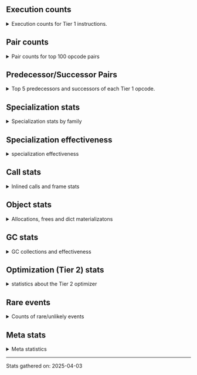 ## Execution counts

<details>
<summary> Execution counts for Tier 1 instructions. </summary>


The "miss ratio" column shows the percentage of times the instruction
executed that it deoptimized. When this happens, the base unspecialized
instruction is not counted.

<table>
<thead>
<tr>
<th align="left">Name</th>
<th align="right">Base Count</th>
<th align="right">Head Count</th>
<th align="right">Change</th>
</tr>
</thead>
<tbody>
<tr>
<td align="left">CALL_BOUND_METHOD_EXACT_ARGS</td>
<td align="right">465,918</td>
<td align="right">935,297</td>
<td align="right">100.7%</td>
</tr>
<tr>
<td align="left">BINARY_OP_ADD_FLOAT</td>
<td align="right">2,075</td>
<td align="right">4,155</td>
<td align="right">100.2%</td>
</tr>
<tr>
<td align="left">BINARY_OP_SUBTRACT_FLOAT</td>
<td align="right">2,078</td>
<td align="right">4,158</td>
<td align="right">100.1%</td>
</tr>
<tr>
<td align="left">BINARY_OP_SUBSCR_GETITEM</td>
<td align="right">4,157</td>
<td align="right">8,317</td>
<td align="right">100.1%</td>
</tr>
<tr>
<td align="left">LOAD_ATTR_CLASS_WITH_METACLASS_CHECK</td>
<td align="right">27,022</td>
<td align="right">54,062</td>
<td align="right">100.1%</td>
</tr>
<tr>
<td align="left">CALL_KW_PY</td>
<td align="right">259,839</td>
<td align="right">519,839</td>
<td align="right">100.1%</td>
</tr>
<tr>
<td align="left">CALL_STR_1</td>
<td align="right">14,551</td>
<td align="right">29,111</td>
<td align="right">100.1%</td>
</tr>
<tr>
<td align="left">CALL_METHOD_DESCRIPTOR_FAST_WITH_KEYWORDS</td>
<td align="right">24,946</td>
<td align="right">49,906</td>
<td align="right">100.1%</td>
</tr>
<tr>
<td align="left">FOR_ITER_GEN</td>
<td align="right">41,577</td>
<td align="right">83,177</td>
<td align="right">100.1%</td>
</tr>
<tr>
<td align="left">STORE_SUBSCR_DICT</td>
<td align="right">93,549</td>
<td align="right">187,149</td>
<td align="right">100.1%</td>
</tr>
<tr>
<td align="left">SEND_GEN</td>
<td align="right">16,631</td>
<td align="right">33,271</td>
<td align="right">100.1%</td>
</tr>
<tr>
<td align="left">CALL_KW_NON_PY</td>
<td align="right">133,049</td>
<td align="right">266,169</td>
<td align="right">100.1%</td>
</tr>
<tr>
<td align="left">UNPACK_SEQUENCE_TUPLE</td>
<td align="right">58,209</td>
<td align="right">116,449</td>
<td align="right">100.1%</td>
</tr>
<tr>
<td align="left">CALL_LEN</td>
<td align="right">320,157</td>
<td align="right">640,477</td>
<td align="right">100.1%</td>
</tr>
<tr>
<td align="left">LOAD_ATTR_PROPERTY</td>
<td align="right">933,456</td>
<td align="right">1,867,376</td>
<td align="right">100.0%</td>
</tr>
<tr>
<td align="left">CALL_BUILTIN_FAST</td>
<td align="right">650,721</td>
<td align="right">1,301,761</td>
<td align="right">100.0%</td>
</tr>
<tr>
<td align="left">CALL_BUILTIN_O</td>
<td align="right">1,806,644</td>
<td align="right">3,614,164</td>
<td align="right">100.0%</td>
</tr>
<tr>
<td align="left">EXIT_INIT_CHECK</td>
<td align="right">286,901</td>
<td align="right">573,941</td>
<td align="right">100.0%</td>
</tr>
<tr>
<td align="left">CALL_ALLOC_AND_ENTER_INIT</td>
<td align="right">286,901</td>
<td align="right">573,941</td>
<td align="right">100.0%</td>
</tr>
<tr>
<td align="left">CALL_BUILTIN_FAST_WITH_KEYWORDS</td>
<td align="right">286,901</td>
<td align="right">573,941</td>
<td align="right">100.0%</td>
</tr>
<tr>
<td align="left">BINARY_SLICE</td>
<td align="right">725,571</td>
<td align="right">1,451,491</td>
<td align="right">100.0%</td>
</tr>
<tr>
<td align="left">FORMAT_SIMPLE</td>
<td align="right">704,781</td>
<td align="right">1,409,901</td>
<td align="right">100.0%</td>
</tr>
<tr>
<td align="left">BUILD_STRING</td>
<td align="right">476,091</td>
<td align="right">952,411</td>
<td align="right">100.0%</td>
</tr>
<tr>
<td align="left">BUILD_MAP</td>
<td align="right">278,586</td>
<td align="right">557,306</td>
<td align="right">100.0%</td>
</tr>
<tr>
<td align="left">DICT_MERGE</td>
<td align="right">228,690</td>
<td align="right">457,490</td>
<td align="right">100.0%</td>
</tr>
<tr>
<td align="left">YIELD_VALUE</td>
<td align="right">203,742</td>
<td align="right">407,582</td>
<td align="right">100.0%</td>
</tr>
<tr>
<td align="left">RETURN_GENERATOR</td>
<td align="right">101,871</td>
<td align="right">203,791</td>
<td align="right">100.0%</td>
</tr>
<tr>
<td align="left">LIST_APPEND</td>
<td align="right">60,291</td>
<td align="right">120,611</td>
<td align="right">100.0%</td>
</tr>
<tr>
<td align="left">CHECK_EXC_MATCH</td>
<td align="right">22,869</td>
<td align="right">45,749</td>
<td align="right">100.0%</td>
</tr>
<tr>
<td align="left">POP_EXCEPT</td>
<td align="right">22,869</td>
<td align="right">45,749</td>
<td align="right">100.0%</td>
</tr>
<tr>
<td align="left">PUSH_EXC_INFO</td>
<td align="right">22,869</td>
<td align="right">45,749</td>
<td align="right">100.0%</td>
</tr>
<tr>
<td align="left">LOAD_FAST_AND_CLEAR</td>
<td align="right">16,632</td>
<td align="right">33,272</td>
<td align="right">100.0%</td>
</tr>
<tr>
<td align="left">JUMP_BACKWARD_NO_INTERRUPT</td>
<td align="right">14,553</td>
<td align="right">29,113</td>
<td align="right">100.0%</td>
</tr>
<tr>
<td align="left">UNARY_NOT</td>
<td align="right">12,474</td>
<td align="right">24,954</td>
<td align="right">100.0%</td>
</tr>
<tr>
<td align="left">LOAD_FAST_CHECK</td>
<td align="right">12,474</td>
<td align="right">24,954</td>
<td align="right">100.0%</td>
</tr>
<tr>
<td align="left">END_FOR</td>
<td align="right">6,237</td>
<td align="right">12,477</td>
<td align="right">100.0%</td>
</tr>
<tr>
<td align="left">DICT_UPDATE</td>
<td align="right">4,158</td>
<td align="right">8,318</td>
<td align="right">100.0%</td>
</tr>
<tr>
<td align="left">END_SEND</td>
<td align="right">2,079</td>
<td align="right">4,159</td>
<td align="right">100.0%</td>
</tr>
<tr>
<td align="left">GET_YIELD_FROM_ITER</td>
<td align="right">2,079</td>
<td align="right">4,159</td>
<td align="right">100.0%</td>
</tr>
<tr>
<td align="left">IMPORT_NAME</td>
<td align="right">2,079</td>
<td align="right">4,159</td>
<td align="right">100.0%</td>
</tr>
<tr>
<td align="left">MAP_ADD</td>
<td align="right">2,079</td>
<td align="right">4,159</td>
<td align="right">100.0%</td>
</tr>
<tr>
<td align="left">INTERPRETER_EXIT</td>
<td align="right">2,249,498</td>
<td align="right">4,500,058</td>
<td align="right">100.0%</td>
</tr>
<tr>
<td align="left">BINARY_OP_SUBSCR_LIST_INT</td>
<td align="right">883,698</td>
<td align="right">1,767,807</td>
<td align="right">100.0%</td>
</tr>
<tr>
<td align="left">LOAD_ATTR_METHOD_WITH_VALUES</td>
<td align="right">1,683,204</td>
<td align="right">3,367,182</td>
<td align="right">100.0%</td>
</tr>
<tr>
<td align="left">JUMP_FORWARD</td>
<td align="right">775,536</td>
<td align="right">1,551,377</td>
<td align="right">100.0%</td>
</tr>
<tr>
<td align="left">CONTAINS_OP_SET</td>
<td align="right">649,717</td>
<td align="right">1,299,669</td>
<td align="right">100.0%</td>
</tr>
<tr>
<td align="left">LOAD_ATTR_MODULE</td>
<td align="right">767,245</td>
<td align="right">1,534,767</td>
<td align="right">100.0%</td>
</tr>
<tr>
<td align="left">LOAD_DEREF</td>
<td align="right">1,131,114</td>
<td align="right">2,262,636</td>
<td align="right">100.0%</td>
</tr>
<tr>
<td align="left">LOAD_CONST_MORTAL</td>
<td align="right">546,850</td>
<td align="right">1,093,892</td>
<td align="right">100.0%</td>
</tr>
<tr>
<td align="left">CALL_TYPE_1</td>
<td align="right">322,242</td>
<td align="right">644,594</td>
<td align="right">100.0%</td>
</tr>
<tr>
<td align="left">LOAD_ATTR_INSTANCE_VALUE</td>
<td align="right">1,422,526</td>
<td align="right">2,845,488</td>
<td align="right">100.0%</td>
</tr>
<tr>
<td align="left">MAKE_CELL</td>
<td align="right">355,578</td>
<td align="right">711,259</td>
<td align="right">100.0%</td>
</tr>
<tr>
<td align="left">IS_OP</td>
<td align="right">170,547</td>
<td align="right">341,108</td>
<td align="right">100.0%</td>
</tr>
<tr>
<td align="left">PUSH_NULL</td>
<td align="right">1,254,120</td>
<td align="right">2,508,319</td>
<td align="right">100.0%</td>
</tr>
<tr>
<td align="left">CALL_METHOD_DESCRIPTOR_O</td>
<td align="right">120,643</td>
<td align="right">241,284</td>
<td align="right">100.0%</td>
</tr>
<tr>
<td align="left">CALL_FUNCTION_EX</td>
<td align="right">235,065</td>
<td align="right">470,107</td>
<td align="right">100.0%</td>
</tr>
<tr>
<td align="left">MAKE_FUNCTION</td>
<td align="right">97,782</td>
<td align="right">195,543</td>
<td align="right">100.0%</td>
</tr>
<tr>
<td align="left">TO_BOOL_NONE</td>
<td align="right">5,295,875</td>
<td align="right">10,587,972</td>
<td align="right">99.9%</td>
</tr>
<tr>
<td align="left">STORE_DEREF</td>
<td align="right">35,412</td>
<td align="right">70,773</td>
<td align="right">99.9%</td>
</tr>
<tr>
<td align="left">COPY_FREE_VARS</td>
<td align="right">33,333</td>
<td align="right">66,614</td>
<td align="right">99.8%</td>
</tr>
<tr>
<td align="left">SET_FUNCTION_ATTRIBUTE</td>
<td align="right">16,701</td>
<td align="right">33,342</td>
<td align="right">99.6%</td>
</tr>
<tr>
<td align="left">CALL_BUILTIN_CLASS</td>
<td align="right">12,539</td>
<td align="right">25,020</td>
<td align="right">99.5%</td>
</tr>
<tr>
<td align="left">LIST_EXTEND</td>
<td align="right">10,464</td>
<td align="right">20,865</td>
<td align="right">99.4%</td>
</tr>
<tr>
<td align="left">CONTAINS_OP</td>
<td align="right">18,836</td>
<td align="right">37,558</td>
<td align="right">99.4%</td>
</tr>
<tr>
<td align="left">CALL_INTRINSIC_1</td>
<td align="right">6,306</td>
<td align="right">12,547</td>
<td align="right">99.0%</td>
</tr>
<tr>
<td align="left">CALL_NON_PY_GENERAL</td>
<td align="right">12,673</td>
<td align="right">25,156</td>
<td align="right">98.5%</td>
</tr>
<tr>
<td align="left">BUILD_TUPLE</td>
<td align="right">746,499</td>
<td align="right">1,480,432</td>
<td align="right">98.3%</td>
</tr>
<tr>
<td align="left">TO_BOOL</td>
<td align="right">38,109</td>
<td align="right">75,553</td>
<td align="right">98.3%</td>
</tr>
<tr>
<td align="left">FOR_ITER_RANGE</td>
<td align="right">2,147</td>
<td align="right">4,228</td>
<td align="right">96.9%</td>
</tr>
<tr>
<td align="left">BINARY_OP</td>
<td align="right">287,123</td>
<td align="right">12,542</td>
<td align="right">-95.6%</td>
</tr>
<tr>
<td align="left">POP_JUMP_IF_NOT_NONE</td>
<td align="right">415,869</td>
<td align="right">806,292</td>
<td align="right">93.9%</td>
</tr>
<tr>
<td align="left">CALL_PY_EXACT_ARGS</td>
<td align="right">9,465,363</td>
<td align="right">18,319,921</td>
<td align="right">93.5%</td>
</tr>
<tr>
<td align="left">POP_JUMP_IF_NONE</td>
<td align="right">316,008</td>
<td align="right">598,422</td>
<td align="right">89.4%</td>
</tr>
<tr>
<td align="left">TO_BOOL_LIST</td>
<td align="right">25,978</td>
<td align="right">49,142</td>
<td align="right">89.2%</td>
</tr>
<tr>
<td align="left">BUILD_LIST</td>
<td align="right">390,921</td>
<td align="right">735,427</td>
<td align="right">88.1%</td>
</tr>
<tr>
<td align="left">LOAD_GLOBAL_BUILTIN</td>
<td align="right">7,698,544</td>
<td align="right">13,852,710</td>
<td align="right">79.9%</td>
</tr>
<tr>
<td align="left">FOR_ITER_LIST</td>
<td align="right">274,413</td>
<td align="right">491,643</td>
<td align="right">79.2%</td>
</tr>
<tr>
<td align="left">CALL_BOUND_METHOD_GENERAL</td>
<td align="right">6,291</td>
<td align="right">11,243</td>
<td align="right">78.7%</td>
</tr>
<tr>
<td align="left">LOAD_ATTR_NONDESCRIPTOR_WITH_VALUES</td>
<td align="right">1,251,189</td>
<td align="right">2,208,190</td>
<td align="right">76.5%</td>
</tr>
<tr>
<td align="left">BINARY_OP_SUBSCR_DICT</td>
<td align="right">436,582</td>
<td align="right">770,351</td>
<td align="right">76.5%</td>
</tr>
<tr>
<td align="left">POP_ITER</td>
<td align="right">1,210,116</td>
<td align="right">2,124,453</td>
<td align="right">75.6%</td>
</tr>
<tr>
<td align="left">RETURN_VALUE</td>
<td align="right">18,152,231</td>
<td align="right">31,572,884</td>
<td align="right">73.9%</td>
</tr>
<tr>
<td align="left">RESUME_CHECK</td>
<td align="right">18,068,891</td>
<td align="right">30,946,774</td>
<td align="right">71.3%</td>
</tr>
<tr>
<td align="left">TO_BOOL_INT</td>
<td align="right">1,817,045</td>
<td align="right">523,583</td>
<td align="right">-71.2%</td>
</tr>
<tr>
<td align="left">CALL_METHOD_DESCRIPTOR_NOARGS</td>
<td align="right">1,590,489</td>
<td align="right">2,613,577</td>
<td align="right">64.3%</td>
</tr>
<tr>
<td align="left">GET_ITER</td>
<td align="right">1,602,978</td>
<td align="right">2,625,757</td>
<td align="right">63.8%</td>
</tr>
<tr>
<td align="left">LOAD_CONST_IMMORTAL</td>
<td align="right">13,439,088</td>
<td align="right">21,595,639</td>
<td align="right">60.7%</td>
</tr>
<tr>
<td align="left">CALL_ISINSTANCE</td>
<td align="right">2,810,783</td>
<td align="right">4,515,215</td>
<td align="right">60.6%</td>
</tr>
<tr>
<td align="left">LOAD_FAST_LOAD_FAST</td>
<td align="right">8,056,470</td>
<td align="right">12,863,436</td>
<td align="right">59.7%</td>
</tr>
<tr>
<td align="left">BINARY_OP_SUBSCR_STR_INT</td>
<td align="right">5,744,274</td>
<td align="right">2,321,150</td>
<td align="right">-59.6%</td>
</tr>
<tr>
<td align="left">EXTENDED_ARG</td>
<td align="right">4,168,395</td>
<td align="right">1,722,806</td>
<td align="right">-58.7%</td>
</tr>
<tr>
<td align="left">BINARY_OP_INPLACE_ADD_UNICODE</td>
<td align="right">320,164</td>
<td align="right">497,705</td>
<td align="right">55.5%</td>
</tr>
<tr>
<td align="left">TO_BOOL_ALWAYS_TRUE</td>
<td align="right">5,942,417</td>
<td align="right">9,222,294</td>
<td align="right">55.2%</td>
</tr>
<tr>
<td align="left">LOAD_GLOBAL_MODULE</td>
<td align="right">8,550,972</td>
<td align="right">12,713,650</td>
<td align="right">48.7%</td>
</tr>
<tr>
<td align="left">STORE_FAST</td>
<td align="right">12,907,124</td>
<td align="right">19,137,378</td>
<td align="right">48.3%</td>
</tr>
<tr>
<td align="left">FOR_ITER_TUPLE</td>
<td align="right">376,296</td>
<td align="right">557,308</td>
<td align="right">48.1%</td>
</tr>
<tr>
<td align="left">SWAP</td>
<td align="right">6,220,368</td>
<td align="right">3,271,884</td>
<td align="right">-47.4%</td>
</tr>
<tr>
<td align="left">LOAD_ATTR</td>
<td align="right">5,367,303</td>
<td align="right">7,500,874</td>
<td align="right">39.8%</td>
</tr>
<tr>
<td align="left">COPY</td>
<td align="right">6,567,561</td>
<td align="right">3,966,437</td>
<td align="right">-39.6%</td>
</tr>
<tr>
<td align="left">BINARY_OP_ADD_INT</td>
<td align="right">6,634,081</td>
<td align="right">4,099,517</td>
<td align="right">-38.2%</td>
</tr>
<tr>
<td align="left">STORE_FAST_LOAD_FAST</td>
<td align="right">70,686</td>
<td align="right">97,432</td>
<td align="right">37.8%</td>
</tr>
<tr>
<td align="left">LOAD_ATTR_METHOD_NO_DICT</td>
<td align="right">17,488,409</td>
<td align="right">24,006,161</td>
<td align="right">37.3%</td>
</tr>
<tr>
<td align="left">CONTAINS_OP_DICT</td>
<td align="right">3,281,657</td>
<td align="right">4,499,471</td>
<td align="right">37.1%</td>
</tr>
<tr>
<td align="left">TO_BOOL_BOOL</td>
<td align="right">8,171,737</td>
<td align="right">11,195,344</td>
<td align="right">37.0%</td>
</tr>
<tr>
<td align="left">FOR_ITER</td>
<td align="right">3,446,081</td>
<td align="right">2,221,895</td>
<td align="right">-35.5%</td>
</tr>
<tr>
<td align="left">POP_JUMP_IF_TRUE</td>
<td align="right">12,085,296</td>
<td align="right">16,352,260</td>
<td align="right">35.3%</td>
</tr>
<tr>
<td align="left">COMPARE_OP_INT</td>
<td align="right">6,908,503</td>
<td align="right">4,505,720</td>
<td align="right">-34.8%</td>
</tr>
<tr>
<td align="left">COMPARE_OP_STR</td>
<td align="right">656,953</td>
<td align="right">864,476</td>
<td align="right">31.6%</td>
</tr>
<tr>
<td align="left">COMPARE_OP</td>
<td align="right">4,758,159</td>
<td align="right">6,255,151</td>
<td align="right">31.5%</td>
</tr>
<tr>
<td align="left">STORE_ATTR_SLOT</td>
<td align="right">19,940,626</td>
<td align="right">13,708,295</td>
<td align="right">-31.3%</td>
</tr>
<tr>
<td align="left">POP_JUMP_IF_FALSE</td>
<td align="right">27,222,495</td>
<td align="right">35,021,317</td>
<td align="right">28.6%</td>
</tr>
<tr>
<td align="left">BINARY_OP_SUBTRACT_INT</td>
<td align="right">3,567,557</td>
<td align="right">2,550,915</td>
<td align="right">-28.5%</td>
</tr>
<tr>
<td align="left">LOAD_SMALL_INT</td>
<td align="right">6,461,670</td>
<td align="right">8,197,611</td>
<td align="right">26.9%</td>
</tr>
<tr>
<td align="left">TO_BOOL_STR</td>
<td align="right">4,726,827</td>
<td align="right">3,631,293</td>
<td align="right">-23.2%</td>
</tr>
<tr>
<td align="left">NOP</td>
<td align="right">2,351,418</td>
<td align="right">2,876,036</td>
<td align="right">22.3%</td>
</tr>
<tr>
<td align="left">POP_TOP</td>
<td align="right">5,335,065</td>
<td align="right">6,088,108</td>
<td align="right">14.1%</td>
</tr>
<tr>
<td align="left">LOAD_ATTR_NONDESCRIPTOR_NO_DICT</td>
<td align="right">5,147,567</td>
<td align="right">5,735,871</td>
<td align="right">11.4%</td>
</tr>
<tr>
<td align="left">CALL_LIST_APPEND</td>
<td align="right">621,615</td>
<td align="right">681,977</td>
<td align="right">9.7%</td>
</tr>
<tr>
<td align="left">CALL_METHOD_DESCRIPTOR_FAST</td>
<td align="right">4,669,407</td>
<td align="right">4,220,249</td>
<td align="right">-9.6%</td>
</tr>
<tr>
<td align="left">LOAD_ATTR_SLOT</td>
<td align="right">59,894,284</td>
<td align="right">54,366,133</td>
<td align="right">-9.2%</td>
</tr>
<tr>
<td align="left">LOAD_FAST</td>
<td align="right">123,602,019</td>
<td align="right">134,738,875</td>
<td align="right">9.0%</td>
</tr>
<tr>
<td align="left">STORE_FAST_STORE_FAST</td>
<td align="right">2,091,543</td>
<td align="right">2,268,531</td>
<td align="right">8.5%</td>
</tr>
<tr>
<td align="left">UNPACK_SEQUENCE_TWO_TUPLE</td>
<td align="right">2,047,876</td>
<td align="right">2,181,184</td>
<td align="right">6.5%</td>
</tr>
<tr>
<td align="left">CALL_PY_GENERAL</td>
<td align="right">4,447,085</td>
<td align="right">4,310,302</td>
<td align="right">-3.1%</td>
</tr>
<tr>
<td align="left">BINARY_OP_SUBSCR_TUPLE_INT</td>
<td align="right">68</td>
<td align="right">69</td>
<td align="right">1.5%</td>
</tr>
<tr>
<td align="left">JUMP_BACKWARD_NO_JIT</td>
<td align="right">5,740,188</td>
<td align="right"></td>
<td align="right"></td>
</tr>
<tr>
<td align="left">CALL</td>
<td align="right">1,116</td>
<td align="right">1,116</td>
<td align="right">0.0%</td>
</tr>
<tr>
<td align="left">LOAD_GLOBAL</td>
<td align="right">536</td>
<td align="right">536</td>
<td align="right">0.0%</td>
</tr>
<tr>
<td align="left">LOAD_CONST</td>
<td align="right">323</td>
<td align="right">323</td>
<td align="right">0.0%</td>
</tr>
<tr>
<td align="left">RESUME</td>
<td align="right">181</td>
<td align="right">181</td>
<td align="right">0.0%</td>
</tr>
<tr>
<td align="left">STORE_ATTR</td>
<td align="right">107</td>
<td align="right">107</td>
<td align="right">0.0%</td>
</tr>
<tr>
<td align="left">CALL_KW</td>
<td align="right">86</td>
<td align="right">86</td>
<td align="right">0.0%</td>
</tr>
<tr>
<td align="left">JUMP_BACKWARD</td>
<td align="right">48</td>
<td align="right">48</td>
<td align="right">0.0%</td>
</tr>
<tr>
<td align="left">UNPACK_SEQUENCE</td>
<td align="right">42</td>
<td align="right">42</td>
<td align="right">0.0%</td>
</tr>
<tr>
<td align="left">STORE_SUBSCR</td>
<td align="right">12</td>
<td align="right">12</td>
<td align="right">0.0%</td>
</tr>
<tr>
<td align="left">SEND</td>
<td align="right">2</td>
<td align="right">2</td>
<td align="right">0.0%</td>
</tr>
<tr>
<td align="left">ENTER_EXECUTOR</td>
<td align="right"></td>
<td align="right">4,471,822</td>
<td align="right"></td>
</tr>
<tr>
<td align="left">JUMP_BACKWARD_JIT</td>
<td align="right"></td>
<td align="right">1,756,634</td>
<td align="right"></td>
</tr>
<tr>
<td align="left">NOT_TAKEN</td>
<td align="right"></td>
<td align="right">552,482</td>
<td align="right"></td>
</tr>
</tbody>
</table>


</details>

## Pair counts

<details>
<summary> Pair counts for top 100 opcode pairs </summary>


Pairs of specialized operations that deoptimize and are then followed by
the corresponding unspecialized instruction are not counted as pairs.

Not included in comparative output.


</details>

## Predecessor/Successor Pairs

<details>
<summary> Top 5 predecessors and successors of each Tier 1 opcode. </summary>


This does not include the unspecialized instructions that occur after a
specialized instruction deoptimizes.

Not included in comparative output.


</details>

## Specialization stats

<details>
<summary> Specialization stats by family </summary>

### BINARY_OP

<details>
<summary> specialization stats for BINARY_OP family </summary>

<table>
<thead>
<tr>
<th align="left">Kind</th>
<th align="right">Base Count</th>
<th align="right">Base Ratio</th>
<th align="right">Head Count</th>
<th align="right">Head Ratio</th>
<th align="right">Change</th>
</tr>
</thead>
<tbody>
<tr>
<td align="left">
hit
<details>
<summary>ⓘ</summary>

Specialized instructions that complete.
</details>
</td>
<td align="right">18,465,634</td>
<td align="right">98.4%</td>
<td align="right">36,940,194</td>
<td align="right">99.9%</td>
<td align="right">100.0%</td>
</tr>
<tr>
<td align="left">
miss
<details>
<summary>ⓘ</summary>

Specialized instructions that deopt.
</details>
</td>
<td align="right">6,432</td>
<td align="right">0.0%</td>
<td align="right">12,782</td>
<td align="right">0.0%</td>
<td align="right">98.7%</td>
</tr>
<tr>
<td align="left">
deferred
<details>
<summary>ⓘ</summary>

Lists the number of "deferred" (i.e. not specialized) instructions executed.
</details>
</td>
<td align="right">286,943</td>
<td align="right">1.5%</td>
<td align="right">12,425</td>
<td align="right">0.0%</td>
<td align="right">-95.7%</td>
</tr>
</tbody>
</table>

<table>
<thead>
<tr>
<th align="left">Success</th>
<th align="right">Base Count</th>
<th align="right">Base Ratio</th>
<th align="right">Head Count</th>
<th align="right">Head Ratio</th>
<th align="right">Change</th>
</tr>
</thead>
<tbody>
<tr>
<td align="left">Success</td>
<td align="right">187</td>
<td align="right">60.5%</td>
<td align="right">296</td>
<td align="right">83.4%</td>
<td align="right">58.3%</td>
</tr>
<tr>
<td align="left">Failure</td>
<td align="right">122</td>
<td align="right">39.5%</td>
<td align="right">59</td>
<td align="right">16.6%</td>
<td align="right">-51.6%</td>
</tr>
</tbody>
</table>

<table>
<thead>
<tr>
<th align="left">Failure kind</th>
<th align="right">Base Count</th>
<th align="right">Base Ratio</th>
<th align="right">Head Count</th>
<th align="right">Head Ratio</th>
<th align="right">Change</th>
</tr>
</thead>
<tbody>
<tr>
<td align="left">out of range</td>
<td align="right">75</td>
<td align="right">61.5%</td>
<td align="right">11</td>
<td align="right">18.6%</td>
<td align="right">-85.3%</td>
</tr>
<tr>
<td align="left">subscr list slice</td>
<td align="right">46</td>
<td align="right">37.7%</td>
<td align="right">47</td>
<td align="right">79.7%</td>
<td align="right">2.2%</td>
</tr>
<tr>
<td align="left">add different types</td>
<td align="right">1</td>
<td align="right">0.8%</td>
<td align="right">1</td>
<td align="right">1.7%</td>
<td align="right">0.0%</td>
</tr>
</tbody>
</table>


</details>

### BINARY_SLICE

<details>
<summary> specialization stats for BINARY_SLICE family </summary>

<table>
<thead>
<tr>
<th align="left">Kind</th>
<th align="right">Base Count</th>
<th align="right">Base Ratio</th>
<th align="right">Head Count</th>
<th align="right">Head Ratio</th>
<th align="right">Change</th>
</tr>
</thead>
<tbody>
<tr>
<td align="left">
deferred
<details>
<summary>ⓘ</summary>

Lists the number of "deferred" (i.e. not specialized) instructions executed.
</details>
</td>
<td align="right">725,571</td>
<td align="right">100.0%</td>
<td align="right">1,451,491</td>
<td align="right">100.0%</td>
<td align="right">100.0%</td>
</tr>
</tbody>
</table>


</details>

### CALL

<details>
<summary> specialization stats for CALL family </summary>

<table>
<thead>
<tr>
<th align="left">Kind</th>
<th align="right">Base Count</th>
<th align="right">Base Ratio</th>
<th align="right">Head Count</th>
<th align="right">Head Ratio</th>
<th align="right">Change</th>
</tr>
</thead>
<tbody>
<tr>
<td align="left">
hit
<details>
<summary>ⓘ</summary>

Specialized instructions that complete.
</details>
</td>
<td align="right">23,274,072</td>
<td align="right">97.2%</td>
<td align="right">46,563,866</td>
<td align="right">97.2%</td>
<td align="right">100.1%</td>
</tr>
<tr>
<td align="left">
miss
<details>
<summary>ⓘ</summary>

Specialized instructions that deopt.
</details>
</td>
<td align="right">662,517</td>
<td align="right">2.8%</td>
<td align="right">1,323,282</td>
<td align="right">2.8%</td>
<td align="right">99.7%</td>
</tr>
<tr>
<td align="left">
deferred
<details>
<summary>ⓘ</summary>

Lists the number of "deferred" (i.e. not specialized) instructions executed.
</details>
</td>
<td align="right">650,456</td>
<td align="right">2.7%</td>
<td align="right">1,298,756</td>
<td align="right">2.7%</td>
<td align="right">99.7%</td>
</tr>
</tbody>
</table>

<table>
<thead>
<tr>
<th align="left">Success</th>
<th align="right">Base Count</th>
<th align="right">Base Ratio</th>
<th align="right">Head Count</th>
<th align="right">Head Ratio</th>
<th align="right">Change</th>
</tr>
</thead>
<tbody>
<tr>
<td align="left">Success</td>
<td align="right">13,177</td>
<td align="right">100.0%</td>
<td align="right">25,642</td>
<td align="right">100.0%</td>
<td align="right">94.6%</td>
</tr>
<tr>
<td align="left">Failure</td>
<td align="right">0</td>
<td align="right">0.0%</td>
<td align="right">0</td>
<td align="right">0.0%</td>
<td align="right"></td>
</tr>
</tbody>
</table>


</details>

### CALL_KW

<details>
<summary> specialization stats for CALL_KW family </summary>

<table>
<thead>
<tr>
<th align="left">Kind</th>
<th align="right">Base Count</th>
<th align="right">Base Ratio</th>
<th align="right">Head Count</th>
<th align="right">Head Ratio</th>
<th align="right">Change</th>
</tr>
</thead>
<tbody>
<tr>
<td align="left">
deferred
<details>
<summary>ⓘ</summary>

Lists the number of "deferred" (i.e. not specialized) instructions executed.
</details>
</td>
<td align="right">43</td>
<td align="right">50.0%</td>
<td align="right">43</td>
<td align="right">50.0%</td>
<td align="right">0.0%</td>
</tr>
</tbody>
</table>

<table>
<thead>
<tr>
<th align="left">Success</th>
<th align="right">Base Count</th>
<th align="right">Base Ratio</th>
<th align="right">Head Count</th>
<th align="right">Head Ratio</th>
<th align="right">Change</th>
</tr>
</thead>
<tbody>
<tr>
<td align="left">Success</td>
<td align="right">43</td>
<td align="right">100.0%</td>
<td align="right">43</td>
<td align="right">100.0%</td>
<td align="right">0.0%</td>
</tr>
<tr>
<td align="left">Failure</td>
<td align="right">0</td>
<td align="right">0.0%</td>
<td align="right">0</td>
<td align="right">0.0%</td>
<td align="right"></td>
</tr>
</tbody>
</table>


</details>

### COMPARE_OP

<details>
<summary> specialization stats for COMPARE_OP family </summary>

<table>
<thead>
<tr>
<th align="left">Kind</th>
<th align="right">Base Count</th>
<th align="right">Base Ratio</th>
<th align="right">Head Count</th>
<th align="right">Head Ratio</th>
<th align="right">Change</th>
</tr>
</thead>
<tbody>
<tr>
<td align="left">
hit
<details>
<summary>ⓘ</summary>

Specialized instructions that complete.
</details>
</td>
<td align="right">7,565,456</td>
<td align="right">61.4%</td>
<td align="right">15,134,576</td>
<td align="right">70.8%</td>
<td align="right">100.0%</td>
</tr>
<tr>
<td align="left">
deferred
<details>
<summary>ⓘ</summary>

Lists the number of "deferred" (i.e. not specialized) instructions executed.
</details>
</td>
<td align="right">4,756,777</td>
<td align="right">38.6%</td>
<td align="right">6,253,416</td>
<td align="right">29.2%</td>
<td align="right">31.5%</td>
</tr>
</tbody>
</table>

<table>
<thead>
<tr>
<th align="left">Success</th>
<th align="right">Base Count</th>
<th align="right">Base Ratio</th>
<th align="right">Head Count</th>
<th align="right">Head Ratio</th>
<th align="right">Change</th>
</tr>
</thead>
<tbody>
<tr>
<td align="left">Failure</td>
<td align="right">1,357</td>
<td align="right">98.2%</td>
<td align="right">1,710</td>
<td align="right">98.6%</td>
<td align="right">26.0%</td>
</tr>
<tr>
<td align="left">Success</td>
<td align="right">25</td>
<td align="right">1.8%</td>
<td align="right">25</td>
<td align="right">1.4%</td>
<td align="right">0.0%</td>
</tr>
</tbody>
</table>

<table>
<thead>
<tr>
<th align="left">Failure kind</th>
<th align="right">Base Count</th>
<th align="right">Base Ratio</th>
<th align="right">Head Count</th>
<th align="right">Head Ratio</th>
<th align="right">Change</th>
</tr>
</thead>
<tbody>
<tr>
<td align="left">different types</td>
<td align="right">74</td>
<td align="right">5.5%</td>
<td align="right">117</td>
<td align="right">6.8%</td>
<td align="right">58.1%</td>
</tr>
<tr>
<td align="left">baseobject</td>
<td align="right">1,283</td>
<td align="right">94.5%</td>
<td align="right">1,593</td>
<td align="right">93.2%</td>
<td align="right">24.2%</td>
</tr>
</tbody>
</table>


</details>

### CONTAINS_OP

<details>
<summary> specialization stats for CONTAINS_OP family </summary>

<table>
<thead>
<tr>
<th align="left">Kind</th>
<th align="right">Base Count</th>
<th align="right">Base Ratio</th>
<th align="right">Head Count</th>
<th align="right">Head Ratio</th>
<th align="right">Change</th>
</tr>
</thead>
<tbody>
<tr>
<td align="left">
hit
<details>
<summary>ⓘ</summary>

Specialized instructions that complete.
</details>
</td>
<td align="right">3,600,797</td>
<td align="right">91.2%</td>
<td align="right">7,203,357</td>
<td align="right">91.2%</td>
<td align="right">100.0%</td>
</tr>
<tr>
<td align="left">
miss
<details>
<summary>ⓘ</summary>

Specialized instructions that deopt.
</details>
</td>
<td align="right">330,577</td>
<td align="right">8.4%</td>
<td align="right">661,297</td>
<td align="right">8.4%</td>
<td align="right">100.0%</td>
</tr>
<tr>
<td align="left">
deferred
<details>
<summary>ⓘ</summary>

Lists the number of "deferred" (i.e. not specialized) instructions executed.
</details>
</td>
<td align="right">18,726</td>
<td align="right">0.5%</td>
<td align="right">37,446</td>
<td align="right">0.5%</td>
<td align="right">100.0%</td>
</tr>
</tbody>
</table>

<table>
<thead>
<tr>
<th align="left">Success</th>
<th align="right">Base Count</th>
<th align="right">Base Ratio</th>
<th align="right">Head Count</th>
<th align="right">Head Ratio</th>
<th align="right">Change</th>
</tr>
</thead>
<tbody>
<tr>
<td align="left">Success</td>
<td align="right">6,252</td>
<td align="right">98.5%</td>
<td align="right">12,492</td>
<td align="right">99.2%</td>
<td align="right">99.8%</td>
</tr>
<tr>
<td align="left">Failure</td>
<td align="right">95</td>
<td align="right">1.5%</td>
<td align="right">97</td>
<td align="right">0.8%</td>
<td align="right">2.1%</td>
</tr>
</tbody>
</table>

<table>
<thead>
<tr>
<th align="left">Failure kind</th>
<th align="right">Base Count</th>
<th align="right">Base Ratio</th>
<th align="right">Head Count</th>
<th align="right">Head Ratio</th>
<th align="right">Change</th>
</tr>
</thead>
<tbody>
<tr>
<td align="left">tuple</td>
<td align="right">46</td>
<td align="right">48.4%</td>
<td align="right">47</td>
<td align="right">48.5%</td>
<td align="right">2.2%</td>
</tr>
<tr>
<td align="left">list</td>
<td align="right">49</td>
<td align="right">51.6%</td>
<td align="right">50</td>
<td align="right">51.5%</td>
<td align="right">2.0%</td>
</tr>
</tbody>
</table>


</details>

### FOR_ITER

<details>
<summary> specialization stats for FOR_ITER family </summary>

<table>
<thead>
<tr>
<th align="left">Kind</th>
<th align="right">Base Count</th>
<th align="right">Base Ratio</th>
<th align="right">Head Count</th>
<th align="right">Head Ratio</th>
<th align="right">Change</th>
</tr>
</thead>
<tbody>
<tr>
<td align="left">
hit
<details>
<summary>ⓘ</summary>

Specialized instructions that complete.
</details>
</td>
<td align="right">694,433</td>
<td align="right">16.8%</td>
<td align="right">1,136,356</td>
<td align="right">33.8%</td>
<td align="right">63.6%</td>
</tr>
<tr>
<td align="left">
deferred
<details>
<summary>ⓘ</summary>

Lists the number of "deferred" (i.e. not specialized) instructions executed.
</details>
</td>
<td align="right">3,444,994</td>
<td align="right">83.2%</td>
<td align="right">2,221,180</td>
<td align="right">66.1%</td>
<td align="right">-35.5%</td>
</tr>
</tbody>
</table>

<table>
<thead>
<tr>
<th align="left">Success</th>
<th align="right">Base Count</th>
<th align="right">Base Ratio</th>
<th align="right">Head Count</th>
<th align="right">Head Ratio</th>
<th align="right">Change</th>
</tr>
</thead>
<tbody>
<tr>
<td align="left">Failure</td>
<td align="right">1,065</td>
<td align="right">98.0%</td>
<td align="right">693</td>
<td align="right">96.9%</td>
<td align="right">-34.9%</td>
</tr>
<tr>
<td align="left">Success</td>
<td align="right">22</td>
<td align="right">2.0%</td>
<td align="right">22</td>
<td align="right">3.1%</td>
<td align="right">0.0%</td>
</tr>
</tbody>
</table>

<table>
<thead>
<tr>
<th align="left">Failure kind</th>
<th align="right">Base Count</th>
<th align="right">Base Ratio</th>
<th align="right">Head Count</th>
<th align="right">Head Ratio</th>
<th align="right">Change</th>
</tr>
</thead>
<tbody>
<tr>
<td align="left">enumerate</td>
<td align="right">123</td>
<td align="right">11.5%</td>
<td align="right">60</td>
<td align="right">8.7%</td>
<td align="right">-51.2%</td>
</tr>
<tr>
<td align="left">dict items</td>
<td align="right">550</td>
<td align="right">51.6%</td>
<td align="right">343</td>
<td align="right">49.5%</td>
<td align="right">-37.6%</td>
</tr>
<tr>
<td align="left">ascii string</td>
<td align="right">203</td>
<td align="right">19.1%</td>
<td align="right">142</td>
<td align="right">20.5%</td>
<td align="right">-30.0%</td>
</tr>
<tr>
<td align="left">dict keys</td>
<td align="right">187</td>
<td align="right">17.6%</td>
<td align="right">146</td>
<td align="right">21.1%</td>
<td align="right">-21.9%</td>
</tr>
<tr>
<td align="left">dict values</td>
<td align="right">2</td>
<td align="right">0.2%</td>
<td align="right">2</td>
<td align="right">0.3%</td>
<td align="right">0.0%</td>
</tr>
</tbody>
</table>


</details>

### LOAD_ATTR

<details>
<summary> specialization stats for LOAD_ATTR family </summary>

<table>
<thead>
<tr>
<th align="left">Kind</th>
<th align="right">Base Count</th>
<th align="right">Base Ratio</th>
<th align="right">Head Count</th>
<th align="right">Head Ratio</th>
<th align="right">Change</th>
</tr>
</thead>
<tbody>
<tr>
<td align="left">
hit
<details>
<summary>ⓘ</summary>

Specialized instructions that complete.
</details>
</td>
<td align="right">86,214,246</td>
<td align="right">91.7%</td>
<td align="right">172,782,151</td>
<td align="right">93.6%</td>
<td align="right">100.4%</td>
</tr>
<tr>
<td align="left">
deopt
<details>
<summary>ⓘ</summary>

Specialized instructions that deopt.
</details>
</td>
<td align="right">257,120</td>
<td align="right">0.3%</td>
<td align="right">514,342</td>
<td align="right">0.3%</td>
<td align="right">100.0%</td>
</tr>
<tr>
<td align="left">
miss
<details>
<summary>ⓘ</summary>

Specialized instructions that deopt.
</details>
</td>
<td align="right">2,400,656</td>
<td align="right">2.6%</td>
<td align="right">4,403,657</td>
<td align="right">2.4%</td>
<td align="right">83.4%</td>
</tr>
<tr>
<td align="left">
deferred
<details>
<summary>ⓘ</summary>

Lists the number of "deferred" (i.e. not specialized) instructions executed.
</details>
</td>
<td align="right">5,360,372</td>
<td align="right">5.7%</td>
<td align="right">7,493,958</td>
<td align="right">4.1%</td>
<td align="right">39.8%</td>
</tr>
</tbody>
</table>

<table>
<thead>
<tr>
<th align="left">Success</th>
<th align="right">Base Count</th>
<th align="right">Base Ratio</th>
<th align="right">Head Count</th>
<th align="right">Head Ratio</th>
<th align="right">Change</th>
</tr>
</thead>
<tbody>
<tr>
<td align="left">Success</td>
<td align="right">46,117</td>
<td align="right">88.3%</td>
<td align="right">83,918</td>
<td align="right">93.2%</td>
<td align="right">82.0%</td>
</tr>
<tr>
<td align="left">Failure</td>
<td align="right">6,109</td>
<td align="right">11.7%</td>
<td align="right">6,094</td>
<td align="right">6.8%</td>
<td align="right">-0.2%</td>
</tr>
</tbody>
</table>

<table>
<thead>
<tr>
<th align="left">Failure kind</th>
<th align="right">Base Count</th>
<th align="right">Base Ratio</th>
<th align="right">Head Count</th>
<th align="right">Head Ratio</th>
<th align="right">Change</th>
</tr>
</thead>
<tbody>
<tr>
<td align="left">method</td>
<td align="right">904</td>
<td align="right">14.8%</td>
<td align="right">926</td>
<td align="right">15.2%</td>
<td align="right">2.4%</td>
</tr>
<tr>
<td align="left">overridden</td>
<td align="right">46</td>
<td align="right">0.8%</td>
<td align="right">47</td>
<td align="right">0.8%</td>
<td align="right">2.2%</td>
</tr>
<tr>
<td align="left">expected error</td>
<td align="right">46</td>
<td align="right">0.8%</td>
<td align="right">47</td>
<td align="right">0.8%</td>
<td align="right">2.2%</td>
</tr>
<tr>
<td align="left">class method obj</td>
<td align="right">232</td>
<td align="right">3.8%</td>
<td align="right">237</td>
<td align="right">3.9%</td>
<td align="right">2.2%</td>
</tr>
<tr>
<td align="left">mutable class</td>
<td align="right">4,813</td>
<td align="right">78.8%</td>
<td align="right">4,768</td>
<td align="right">78.2%</td>
<td align="right">-0.9%</td>
</tr>
</tbody>
</table>


</details>

### LOAD_GLOBAL

<details>
<summary> specialization stats for LOAD_GLOBAL family </summary>

<table>
<thead>
<tr>
<th align="left">Kind</th>
<th align="right">Base Count</th>
<th align="right">Base Ratio</th>
<th align="right">Head Count</th>
<th align="right">Head Ratio</th>
<th align="right">Change</th>
</tr>
</thead>
<tbody>
<tr>
<td align="left">
hit
<details>
<summary>ⓘ</summary>

Specialized instructions that complete.
</details>
</td>
<td align="right">16,249,304</td>
<td align="right">100.0%</td>
<td align="right">26,566,148</td>
<td align="right">100.0%</td>
<td align="right">63.5%</td>
</tr>
<tr>
<td align="left">
deferred
<details>
<summary>ⓘ</summary>

Lists the number of "deferred" (i.e. not specialized) instructions executed.
</details>
</td>
<td align="right">228</td>
<td align="right">0.0%</td>
<td align="right">228</td>
<td align="right">0.0%</td>
<td align="right">0.0%</td>
</tr>
<tr>
<td align="left">
miss
<details>
<summary>ⓘ</summary>

Specialized instructions that deopt.
</details>
</td>
<td align="right">212</td>
<td align="right">0.0%</td>
<td align="right">212</td>
<td align="right">0.0%</td>
<td align="right">0.0%</td>
</tr>
</tbody>
</table>

<table>
<thead>
<tr>
<th align="left">Success</th>
<th align="right">Base Count</th>
<th align="right">Base Ratio</th>
<th align="right">Head Count</th>
<th align="right">Head Ratio</th>
<th align="right">Change</th>
</tr>
</thead>
<tbody>
<tr>
<td align="left">Success</td>
<td align="right">312</td>
<td align="right">100.0%</td>
<td align="right">312</td>
<td align="right">100.0%</td>
<td align="right">0.0%</td>
</tr>
<tr>
<td align="left">Failure</td>
<td align="right">0</td>
<td align="right">0.0%</td>
<td align="right">0</td>
<td align="right">0.0%</td>
<td align="right"></td>
</tr>
</tbody>
</table>


</details>

### SEND

<details>
<summary> specialization stats for SEND family </summary>

<table>
<thead>
<tr>
<th align="left">Kind</th>
<th align="right">Base Count</th>
<th align="right">Base Ratio</th>
<th align="right">Head Count</th>
<th align="right">Head Ratio</th>
<th align="right">Change</th>
</tr>
</thead>
<tbody>
<tr>
<td align="left">
hit
<details>
<summary>ⓘ</summary>

Specialized instructions that complete.
</details>
</td>
<td align="right">16,631</td>
<td align="right">100.0%</td>
<td align="right">33,271</td>
<td align="right">100.0%</td>
<td align="right">100.1%</td>
</tr>
<tr>
<td align="left">
deferred
<details>
<summary>ⓘ</summary>

Lists the number of "deferred" (i.e. not specialized) instructions executed.
</details>
</td>
<td align="right">1</td>
<td align="right">0.0%</td>
<td align="right">1</td>
<td align="right">0.0%</td>
<td align="right">0.0%</td>
</tr>
</tbody>
</table>

<table>
<thead>
<tr>
<th align="left">Success</th>
<th align="right">Base Count</th>
<th align="right">Base Ratio</th>
<th align="right">Head Count</th>
<th align="right">Head Ratio</th>
<th align="right">Change</th>
</tr>
</thead>
<tbody>
<tr>
<td align="left">Success</td>
<td align="right">1</td>
<td align="right">100.0%</td>
<td align="right">1</td>
<td align="right">100.0%</td>
<td align="right">0.0%</td>
</tr>
<tr>
<td align="left">Failure</td>
<td align="right">0</td>
<td align="right">0.0%</td>
<td align="right">0</td>
<td align="right">0.0%</td>
<td align="right"></td>
</tr>
</tbody>
</table>


</details>

### STORE_ATTR

<details>
<summary> specialization stats for STORE_ATTR family </summary>

<table>
<thead>
<tr>
<th align="left">Kind</th>
<th align="right">Base Count</th>
<th align="right">Base Ratio</th>
<th align="right">Head Count</th>
<th align="right">Head Ratio</th>
<th align="right">Change</th>
</tr>
</thead>
<tbody>
<tr>
<td align="left">
hit
<details>
<summary>ⓘ</summary>

Specialized instructions that complete.
</details>
</td>
<td align="right">18,577,052</td>
<td align="right">93.2%</td>
<td align="right">37,184,843</td>
<td align="right">93.2%</td>
<td align="right">100.2%</td>
</tr>
<tr>
<td align="left">
miss
<details>
<summary>ⓘ</summary>

Specialized instructions that deopt.
</details>
</td>
<td align="right">1,363,574</td>
<td align="right">6.8%</td>
<td align="right">2,705,230</td>
<td align="right">6.8%</td>
<td align="right">98.4%</td>
</tr>
<tr>
<td align="left">
deferred
<details>
<summary>ⓘ</summary>

Lists the number of "deferred" (i.e. not specialized) instructions executed.
</details>
</td>
<td align="right">45</td>
<td align="right">0.0%</td>
<td align="right">45</td>
<td align="right">0.0%</td>
<td align="right">0.0%</td>
</tr>
</tbody>
</table>

<table>
<thead>
<tr>
<th align="left">Success</th>
<th align="right">Base Count</th>
<th align="right">Base Ratio</th>
<th align="right">Head Count</th>
<th align="right">Head Ratio</th>
<th align="right">Change</th>
</tr>
</thead>
<tbody>
<tr>
<td align="left">Success</td>
<td align="right">25,992</td>
<td align="right">100.0%</td>
<td align="right">51,119</td>
<td align="right">100.0%</td>
<td align="right">96.7%</td>
</tr>
<tr>
<td align="left">Failure</td>
<td align="right">0</td>
<td align="right">0.0%</td>
<td align="right">0</td>
<td align="right">0.0%</td>
<td align="right"></td>
</tr>
</tbody>
</table>


</details>

### STORE_SUBSCR

<details>
<summary> specialization stats for STORE_SUBSCR family </summary>

<table>
<thead>
<tr>
<th align="left">Kind</th>
<th align="right">Base Count</th>
<th align="right">Base Ratio</th>
<th align="right">Head Count</th>
<th align="right">Head Ratio</th>
<th align="right">Change</th>
</tr>
</thead>
<tbody>
<tr>
<td align="left">
hit
<details>
<summary>ⓘ</summary>

Specialized instructions that complete.
</details>
</td>
<td align="right">93,549</td>
<td align="right">100.0%</td>
<td align="right">187,149</td>
<td align="right">100.0%</td>
<td align="right">100.1%</td>
</tr>
<tr>
<td align="left">
deferred
<details>
<summary>ⓘ</summary>

Lists the number of "deferred" (i.e. not specialized) instructions executed.
</details>
</td>
<td align="right">6</td>
<td align="right">0.0%</td>
<td align="right">6</td>
<td align="right">0.0%</td>
<td align="right">0.0%</td>
</tr>
</tbody>
</table>

<table>
<thead>
<tr>
<th align="left">Success</th>
<th align="right">Base Count</th>
<th align="right">Base Ratio</th>
<th align="right">Head Count</th>
<th align="right">Head Ratio</th>
<th align="right">Change</th>
</tr>
</thead>
<tbody>
<tr>
<td align="left">Success</td>
<td align="right">6</td>
<td align="right">100.0%</td>
<td align="right">6</td>
<td align="right">100.0%</td>
<td align="right">0.0%</td>
</tr>
<tr>
<td align="left">Failure</td>
<td align="right">0</td>
<td align="right">0.0%</td>
<td align="right">0</td>
<td align="right">0.0%</td>
<td align="right"></td>
</tr>
</tbody>
</table>


</details>

### TO_BOOL

<details>
<summary> specialization stats for TO_BOOL family </summary>

<table>
<thead>
<tr>
<th align="left">Kind</th>
<th align="right">Base Count</th>
<th align="right">Base Ratio</th>
<th align="right">Head Count</th>
<th align="right">Head Ratio</th>
<th align="right">Change</th>
</tr>
</thead>
<tbody>
<tr>
<td align="left">
hit
<details>
<summary>ⓘ</summary>

Specialized instructions that complete.
</details>
</td>
<td align="right">18,835,476</td>
<td align="right">89.6%</td>
<td align="right">37,896,373</td>
<td align="right">90.6%</td>
<td align="right">101.2%</td>
</tr>
<tr>
<td align="left">
deferred
<details>
<summary>ⓘ</summary>

Lists the number of "deferred" (i.e. not specialized) instructions executed.
</details>
</td>
<td align="right">37,707</td>
<td align="right">0.2%</td>
<td align="right">75,148</td>
<td align="right">0.2%</td>
<td align="right">99.3%</td>
</tr>
<tr>
<td align="left">
miss
<details>
<summary>ⓘ</summary>

Specialized instructions that deopt.
</details>
</td>
<td align="right">2,140,196</td>
<td align="right">10.2%</td>
<td align="right">3,841,395</td>
<td align="right">9.2%</td>
<td align="right">79.5%</td>
</tr>
</tbody>
</table>

<table>
<thead>
<tr>
<th align="left">Success</th>
<th align="right">Base Count</th>
<th align="right">Base Ratio</th>
<th align="right">Head Count</th>
<th align="right">Head Ratio</th>
<th align="right">Change</th>
</tr>
</thead>
<tbody>
<tr>
<td align="left">Success</td>
<td align="right">40,582</td>
<td align="right">99.6%</td>
<td align="right">72,597</td>
<td align="right">99.8%</td>
<td align="right">78.9%</td>
</tr>
<tr>
<td align="left">Failure</td>
<td align="right">163</td>
<td align="right">0.4%</td>
<td align="right">166</td>
<td align="right">0.2%</td>
<td align="right">1.8%</td>
</tr>
</tbody>
</table>

<table>
<thead>
<tr>
<th align="left">Failure kind</th>
<th align="right">Base Count</th>
<th align="right">Base Ratio</th>
<th align="right">Head Count</th>
<th align="right">Head Ratio</th>
<th align="right">Change</th>
</tr>
</thead>
<tbody>
<tr>
<td align="left">other</td>
<td align="right">46</td>
<td align="right">28.2%</td>
<td align="right">47</td>
<td align="right">28.3%</td>
<td align="right">2.2%</td>
</tr>
<tr>
<td align="left">dict</td>
<td align="right">46</td>
<td align="right">28.2%</td>
<td align="right">47</td>
<td align="right">28.3%</td>
<td align="right">2.2%</td>
</tr>
<tr>
<td align="left">sequence</td>
<td align="right">71</td>
<td align="right">43.6%</td>
<td align="right">72</td>
<td align="right">43.4%</td>
<td align="right">1.4%</td>
</tr>
</tbody>
</table>


</details>

### UNPACK_SEQUENCE

<details>
<summary> specialization stats for UNPACK_SEQUENCE family </summary>

<table>
<thead>
<tr>
<th align="left">Kind</th>
<th align="right">Base Count</th>
<th align="right">Base Ratio</th>
<th align="right">Head Count</th>
<th align="right">Head Ratio</th>
<th align="right">Change</th>
</tr>
</thead>
<tbody>
<tr>
<td align="left">
hit
<details>
<summary>ⓘ</summary>

Specialized instructions that complete.
</details>
</td>
<td align="right">2,106,085</td>
<td align="right">100.0%</td>
<td align="right">4,213,126</td>
<td align="right">100.0%</td>
<td align="right">100.0%</td>
</tr>
<tr>
<td align="left">
deferred
<details>
<summary>ⓘ</summary>

Lists the number of "deferred" (i.e. not specialized) instructions executed.
</details>
</td>
<td align="right">11</td>
<td align="right">0.0%</td>
<td align="right">11</td>
<td align="right">0.0%</td>
<td align="right">0.0%</td>
</tr>
</tbody>
</table>

<table>
<thead>
<tr>
<th align="left">Success</th>
<th align="right">Base Count</th>
<th align="right">Base Ratio</th>
<th align="right">Head Count</th>
<th align="right">Head Ratio</th>
<th align="right">Change</th>
</tr>
</thead>
<tbody>
<tr>
<td align="left">Success</td>
<td align="right">31</td>
<td align="right">100.0%</td>
<td align="right">31</td>
<td align="right">100.0%</td>
<td align="right">0.0%</td>
</tr>
<tr>
<td align="left">Failure</td>
<td align="right">0</td>
<td align="right">0.0%</td>
<td align="right">0</td>
<td align="right">0.0%</td>
<td align="right"></td>
</tr>
</tbody>
</table>


</details>


</details>

## Specialization effectiveness

<details>
<summary> specialization effectiveness </summary>


All entries are execution counts. Should add up to the total number of
Tier 1 instructions executed.

<table>
<thead>
<tr>
<th align="left">Instructions</th>
<th align="right">Base Count</th>
<th align="right">Base Ratio</th>
<th align="right">Head Count</th>
<th align="right">Head Ratio</th>
<th align="right">Change</th>
</tr>
</thead>
<tbody>
<tr>
<td align="left">
Specialized misses
<details>
<summary>ⓘ</summary>

Specialized instructions, e.g. `LOAD_ATTR_MODULE` that deopt.
</details>
</td>
<td align="right">6,904,337</td>
<td align="right">1.3%</td>
<td align="right">12,947,988</td>
<td align="right">2.1%</td>
<td align="right">87.5%</td>
</tr>
<tr>
<td align="left">
Basic
<details>
<summary>ⓘ</summary>

Instructions that are not and cannot be specialized, e.g. `LOAD_FAST`.
</details>
</td>
<td align="right">248,831,144</td>
<td align="right">48.6%</td>
<td align="right">309,285,186</td>
<td align="right">49.5%</td>
<td align="right">24.3%</td>
</tr>
<tr>
<td align="left">
Not specialized
<details>
<summary>ⓘ</summary>

Instructions that could be specialized but aren't, e.g. `LOAD_ATTR`, `BINARY_SLICE`.
</details>
</td>
<td align="right">14,643,083</td>
<td align="right">2.9%</td>
<td align="right">17,556,965</td>
<td align="right">2.8%</td>
<td align="right">19.9%</td>
</tr>
<tr>
<td align="left">
Specialized hits
<details>
<summary>ⓘ</summary>

Specialized instructions, e.g. `LOAD_ATTR_MODULE` that complete.
</details>
</td>
<td align="right">242,006,622</td>
<td align="right">47.2%</td>
<td align="right">284,875,497</td>
<td align="right">45.6%</td>
<td align="right">17.7%</td>
</tr>
</tbody>
</table>

### Deferred by instruction

<details>
<summary> Breakdown of deferred (not specialized) instruction counts by family </summary>

<table>
<thead>
<tr>
<th align="left">Name</th>
<th align="right">Base Count</th>
<th align="right">Base Ratio</th>
<th align="right">Head Count</th>
<th align="right">Head Ratio</th>
<th align="right">Change</th>
</tr>
</thead>
<tbody>
<tr>
<td align="left">BINARY_SLICE</td>
<td align="right">725,571</td>
<td align="right">4.7%</td>
<td align="right">1,451,491</td>
<td align="right">7.7%</td>
<td align="right">100.0%</td>
</tr>
<tr>
<td align="left">CONTAINS_OP</td>
<td align="right">18,726</td>
<td align="right">0.1%</td>
<td align="right">37,446</td>
<td align="right">0.2%</td>
<td align="right">100.0%</td>
</tr>
<tr>
<td align="left">CALL</td>
<td align="right">650,456</td>
<td align="right">4.3%</td>
<td align="right">1,298,756</td>
<td align="right">6.9%</td>
<td align="right">99.7%</td>
</tr>
<tr>
<td align="left">TO_BOOL</td>
<td align="right">37,707</td>
<td align="right">0.2%</td>
<td align="right">75,148</td>
<td align="right">0.4%</td>
<td align="right">99.3%</td>
</tr>
<tr>
<td align="left">BINARY_OP</td>
<td align="right">286,943</td>
<td align="right">1.9%</td>
<td align="right">12,425</td>
<td align="right">0.1%</td>
<td align="right">-95.7%</td>
</tr>
<tr>
<td align="left">LOAD_ATTR</td>
<td align="right">5,360,372</td>
<td align="right">35.1%</td>
<td align="right">7,493,958</td>
<td align="right">39.8%</td>
<td align="right">39.8%</td>
</tr>
<tr>
<td align="left">FOR_ITER</td>
<td align="right">3,444,994</td>
<td align="right">22.5%</td>
<td align="right">2,221,180</td>
<td align="right">11.8%</td>
<td align="right">-35.5%</td>
</tr>
<tr>
<td align="left">COMPARE_OP</td>
<td align="right">4,756,777</td>
<td align="right">31.1%</td>
<td align="right">6,253,416</td>
<td align="right">33.2%</td>
<td align="right">31.5%</td>
</tr>
<tr>
<td align="left">LOAD_GLOBAL</td>
<td align="right">228</td>
<td align="right">0.0%</td>
<td align="right">228</td>
<td align="right">0.0%</td>
<td align="right">0.0%</td>
</tr>
<tr>
<td align="left">STORE_ATTR</td>
<td align="right">45</td>
<td align="right">0.0%</td>
<td align="right">45</td>
<td align="right">0.0%</td>
<td align="right">0.0%</td>
</tr>
</tbody>
</table>


</details>

### Misses by instruction

<details>
<summary> Breakdown of misses (specialized deopts) instruction counts by family </summary>

<table>
<thead>
<tr>
<th align="left">Name</th>
<th align="right">Base Count</th>
<th align="right">Base Ratio</th>
<th align="right">Head Count</th>
<th align="right">Head Ratio</th>
<th align="right">Change</th>
</tr>
</thead>
<tbody>
<tr>
<td align="left">CALL_BOUND_METHOD_EXACT_ARGS</td>
<td align="right">323,246</td>
<td align="right">4.7%</td>
<td align="right">648,890</td>
<td align="right">5.0%</td>
<td align="right">100.7%</td>
</tr>
<tr>
<td align="left">TO_BOOL_STR</td>
<td align="right">212,637</td>
<td align="right">3.1%</td>
<td align="right">425,751</td>
<td align="right">3.3%</td>
<td align="right">100.2%</td>
</tr>
<tr>
<td align="left">LOAD_ATTR_METHOD_WITH_VALUES</td>
<td align="right">287,017</td>
<td align="right">4.2%</td>
<td align="right">574,149</td>
<td align="right">4.4%</td>
<td align="right">100.0%</td>
</tr>
<tr>
<td align="left">CONTAINS_OP_SET</td>
<td align="right">165,307</td>
<td align="right">2.4%</td>
<td align="right">330,667</td>
<td align="right">2.6%</td>
<td align="right">100.0%</td>
</tr>
<tr>
<td align="left">CALL_PY_EXACT_ARGS</td>
<td align="right">331,780</td>
<td align="right">4.8%</td>
<td align="right">660,981</td>
<td align="right">5.1%</td>
<td align="right">99.2%</td>
</tr>
<tr>
<td align="left">STORE_ATTR_SLOT</td>
<td align="right">1,363,574</td>
<td align="right">19.7%</td>
<td align="right">2,705,230</td>
<td align="right">20.9%</td>
<td align="right">98.4%</td>
</tr>
<tr>
<td align="left">LOAD_ATTR_SLOT</td>
<td align="right">1,348,968</td>
<td align="right">19.5%</td>
<td align="right">2,482,197</td>
<td align="right">19.2%</td>
<td align="right">84.0%</td>
</tr>
<tr>
<td align="left">TO_BOOL_ALWAYS_TRUE</td>
<td align="right">938,210</td>
<td align="right">13.6%</td>
<td align="right">1,658,974</td>
<td align="right">12.8%</td>
<td align="right">76.8%</td>
</tr>
<tr>
<td align="left">LOAD_ATTR_NONDESCRIPTOR_WITH_VALUES</td>
<td align="right">752,900</td>
<td align="right">10.9%</td>
<td align="right">1,322,728</td>
<td align="right">10.2%</td>
<td align="right">75.7%</td>
</tr>
<tr>
<td align="left">TO_BOOL_NONE</td>
<td align="right">844,185</td>
<td align="right">12.2%</td>
<td align="right">1,467,306</td>
<td align="right">11.3%</td>
<td align="right">73.8%</td>
</tr>
</tbody>
</table>


</details>


</details>

## Call stats

<details>
<summary> Inlined calls and frame stats </summary>


This shows what fraction of calls to Python functions are inlined (i.e.
not having a call at the C level) and for those that are not, where the
call comes from.  The various categories overlap.

Also includes the count of frame objects created.

<table>
<thead>
<tr>
<th align="left"></th>
<th align="right">Base Count</th>
<th align="right">Base Ratio</th>
<th align="right">Head Count</th>
<th align="right">Head Ratio</th>
<th align="right">Change</th>
</tr>
</thead>
<tbody>
<tr>
<td align="left">Frame objects created</td>
<td align="right">22,869</td>
<td align="right">0.1%</td>
<td align="right">45,749</td>
<td align="right">0.1%</td>
<td align="right">100.0%</td>
</tr>
<tr>
<td align="left">Calls via PyEval_EvalFrame (slot)</td>
<td align="right">228,691</td>
<td align="right">1.3%</td>
<td align="right">457,491</td>
<td align="right">1.3%</td>
<td align="right">100.0%</td>
</tr>
<tr>
<td align="left">Calls via PyEval_EvalFrame (api)</td>
<td align="right">1,397,103</td>
<td align="right">7.7%</td>
<td align="right">2,794,863</td>
<td align="right">7.7%</td>
<td align="right">100.0%</td>
</tr>
<tr>
<td align="left">Calls via PyEval_EvalFrame (generator)</td>
<td align="right">247,404</td>
<td align="right">1.4%</td>
<td align="right">494,924</td>
<td align="right">1.4%</td>
<td align="right">100.0%</td>
</tr>
<tr>
<td align="left">Calls to Python functions inlined</td>
<td align="right">15,921,376</td>
<td align="right">87.6%</td>
<td align="right">31,850,022</td>
<td align="right">87.6%</td>
<td align="right">100.0%</td>
</tr>
<tr>
<td align="left">Frames pushed</td>
<td align="right">18,152,231</td>
<td align="right">99.9%</td>
<td align="right">36,312,718</td>
<td align="right">99.9%</td>
<td align="right">100.0%</td>
</tr>
<tr>
<td align="left">Calls to PyEval_EvalDefault</td>
<td align="right">2,249,567</td>
<td align="right">12.4%</td>
<td align="right">4,500,128</td>
<td align="right">12.4%</td>
<td align="right">100.0%</td>
</tr>
<tr>
<td align="left">Calls via PyEval_EvalFrame (total)</td>
<td align="right">2,249,567</td>
<td align="right">12.4%</td>
<td align="right">4,500,128</td>
<td align="right">12.4%</td>
<td align="right">100.0%</td>
</tr>
<tr>
<td align="left">Calls via PyEval_EvalFrame (vector)</td>
<td align="right">2,002,163</td>
<td align="right">11.0%</td>
<td align="right">4,005,204</td>
<td align="right">11.0%</td>
<td align="right">100.0%</td>
</tr>
<tr>
<td align="left">Calls via PyEval_EvalFrame (function vectorcall)</td>
<td align="right">2,002,163</td>
<td align="right">11.0%</td>
<td align="right">4,005,204</td>
<td align="right">11.0%</td>
<td align="right">100.0%</td>
</tr>
<tr>
<td align="left">Calls via PyEval_EvalFrame (function ex)</td>
<td align="right">6,306</td>
<td align="right">0.0%</td>
<td align="right">12,547</td>
<td align="right">0.0%</td>
<td align="right">99.0%</td>
</tr>
<tr>
<td align="left">Calls via PyEval_EvalFrame (legacy)</td>
<td align="right">0</td>
<td align="right">0.0%</td>
<td align="right">0</td>
<td align="right">0.0%</td>
<td align="right"></td>
</tr>
<tr>
<td align="left">Calls via PyEval_EvalFrame (build class)</td>
<td align="right">0</td>
<td align="right">0.0%</td>
<td align="right">0</td>
<td align="right">0.0%</td>
<td align="right"></td>
</tr>
<tr>
<td align="left">Calls via PyEval_EvalFrame (method)</td>
<td align="right">0</td>
<td align="right">0.0%</td>
<td align="right">0</td>
<td align="right">0.0%</td>
<td align="right"></td>
</tr>
</tbody>
</table>


</details>

## Object stats

<details>
<summary> Allocations, frees and dict materializatons </summary>


Below, "allocations" means "allocations that are not from a freelist".
Total allocations = "Allocations from freelist" + "Allocations".

"Inline values" is the number of values arrays inlined into objects.

The cache hit/miss numbers are for the MRO cache, split into dunder and
other names.

<table>
<thead>
<tr>
<th align="left"></th>
<th align="right">Base Count</th>
<th align="right">Base Ratio</th>
<th align="right">Head Count</th>
<th align="right">Head Ratio</th>
<th align="right">Change</th>
</tr>
</thead>
<tbody>
<tr>
<td align="left">Mortal decrefs</td>
<td align="right">32,354,428</td>
<td align="right">9.5%</td>
<td align="right">248,694,322</td>
<td align="right">35.7%</td>
<td align="right">668.7%</td>
</tr>
<tr>
<td align="left">Mortal increfs</td>
<td align="right">37,052,838</td>
<td align="right">11.2%</td>
<td align="right">253,614,506</td>
<td align="right">37.8%</td>
<td align="right">584.5%</td>
</tr>
<tr>
<td align="left">Immortal decrefs</td>
<td align="right">34,707,684</td>
<td align="right">10.2%</td>
<td align="right">96,773,492</td>
<td align="right">13.9%</td>
<td align="right">178.8%</td>
</tr>
<tr>
<td align="left">Immortal increfs</td>
<td align="right">43,993,769</td>
<td align="right">13.3%</td>
<td align="right">107,524,677</td>
<td align="right">16.0%</td>
<td align="right">144.4%</td>
</tr>
<tr>
<td align="left">Allocations to 4 kbytes</td>
<td align="right">14,553</td>
<td align="right">0.1%</td>
<td align="right">29,481</td>
<td align="right">0.1%</td>
<td align="right">102.6%</td>
</tr>
<tr>
<td align="left">Method cache dunder hits</td>
<td align="right">5,696,465</td>
<td align="right"></td>
<td align="right">11,461,016</td>
<td align="right"></td>
<td align="right">101.2%</td>
</tr>
<tr>
<td align="left">Frees</td>
<td align="right">8,819,596</td>
<td align="right"></td>
<td align="right">17,704,719</td>
<td align="right"></td>
<td align="right">100.7%</td>
</tr>
<tr>
<td align="left">Allocations</td>
<td align="right">8,992,656</td>
<td align="right">46.6%</td>
<td align="right">17,995,270</td>
<td align="right">46.6%</td>
<td align="right">100.1%</td>
</tr>
<tr>
<td align="left">Allocations to 512 bytes</td>
<td align="right">8,978,103</td>
<td align="right">46.5%</td>
<td align="right">17,965,724</td>
<td align="right">46.5%</td>
<td align="right">100.1%</td>
</tr>
<tr>
<td align="left">Frees to freelist</td>
<td align="right">10,309,343</td>
<td align="right"></td>
<td align="right">20,624,221</td>
<td align="right"></td>
<td align="right">100.1%</td>
</tr>
<tr>
<td align="left">Inline values</td>
<td align="right">347,193</td>
<td align="right"></td>
<td align="right">694,553</td>
<td align="right"></td>
<td align="right">100.0%</td>
</tr>
<tr>
<td align="left">Allocations from freelist</td>
<td align="right">10,312,420</td>
<td align="right">53.4%</td>
<td align="right">20,623,850</td>
<td align="right">53.4%</td>
<td align="right">100.0%</td>
</tr>
<tr>
<td align="left">Method cache hits</td>
<td align="right">13,951,049</td>
<td align="right"></td>
<td align="right">27,620,563</td>
<td align="right"></td>
<td align="right">98.0%</td>
</tr>
<tr>
<td align="left">Method cache misses</td>
<td align="right">460,076</td>
<td align="right"></td>
<td align="right">853,171</td>
<td align="right"></td>
<td align="right">85.4%</td>
</tr>
<tr>
<td align="left">Method cache collisions</td>
<td align="right">521,048</td>
<td align="right"></td>
<td align="right">910,402</td>
<td align="right"></td>
<td align="right">74.7%</td>
</tr>
<tr>
<td align="left">Interpreter mortal decrefs</td>
<td align="right">256,278,510</td>
<td align="right">75.1%</td>
<td align="right">339,312,385</td>
<td align="right">48.7%</td>
<td align="right">32.4%</td>
</tr>
<tr>
<td align="left">Interpreter immortal increfs</td>
<td align="right">15,254,629</td>
<td align="right">4.6%</td>
<td align="right">10,493,921</td>
<td align="right">1.6%</td>
<td align="right">-31.2%</td>
</tr>
<tr>
<td align="left">Interpreter immortal decrefs</td>
<td align="right">17,950,813</td>
<td align="right">5.3%</td>
<td align="right">12,586,142</td>
<td align="right">1.8%</td>
<td align="right">-29.9%</td>
</tr>
<tr>
<td align="left">Interpreter mortal increfs</td>
<td align="right">234,059,518</td>
<td align="right">70.8%</td>
<td align="right">299,265,754</td>
<td align="right">44.6%</td>
<td align="right">27.9%</td>
</tr>
<tr>
<td align="left">Method cache dunder misses</td>
<td align="right">61,399</td>
<td align="right"></td>
<td align="right">57,794</td>
<td align="right"></td>
<td align="right">-5.9%</td>
</tr>
<tr>
<td align="left">Allocations over 4 kbytes</td>
<td align="right">0</td>
<td align="right">0.0%</td>
<td align="right">65</td>
<td align="right">0.0%</td>
<td align="right">65 / 0 !!</td>
</tr>
<tr>
<td align="left">Materialize dict (on request)</td>
<td align="right">0</td>
<td align="right">0.0%</td>
<td align="right">0</td>
<td align="right">0.0%</td>
<td align="right"></td>
</tr>
<tr>
<td align="left">Materialize dict (new key)</td>
<td align="right">0</td>
<td align="right">0.0%</td>
<td align="right">0</td>
<td align="right">0.0%</td>
<td align="right"></td>
</tr>
<tr>
<td align="left">Materialize dict (too big)</td>
<td align="right">0</td>
<td align="right">0.0%</td>
<td align="right">0</td>
<td align="right">0.0%</td>
<td align="right"></td>
</tr>
<tr>
<td align="left">Materialize dict (str subclass)</td>
<td align="right">0</td>
<td align="right">0.0%</td>
<td align="right">0</td>
<td align="right">0.0%</td>
<td align="right"></td>
</tr>
</tbody>
</table>


</details>

## GC stats

<details>
<summary> GC collections and effectiveness </summary>


Collected/visits gives some measure of efficiency.

<table>
<thead>
<tr>
<th align="right">Generation</th>
<th align="right">Base Collections</th>
<th align="right">Base Objects collected</th>
<th align="right">Base Object visits</th>
<th align="right">Base Reachable from roots</th>
<th align="right">Base Not reachable from roots</th>
<th align="right">Head Collections</th>
<th align="right">Head Objects collected</th>
<th align="right">Head Object visits</th>
<th align="right">Head Reachable from roots</th>
<th align="right">Head Not reachable from roots</th>
</tr>
</thead>
<tbody>
<tr>
<td align="right">0</td>
<td align="right">0</td>
<td align="right">0</td>
<td align="right">0</td>
<td align="right">0</td>
<td align="right">0</td>
<td align="right">0</td>
<td align="right">0</td>
<td align="right">0</td>
<td align="right">0</td>
<td align="right">0</td>
</tr>
<tr>
<td align="right">1</td>
<td align="right">325</td>
<td align="right">558,788</td>
<td align="right">4,194,378</td>
<td align="right">104,563</td>
<td align="right">613,483</td>
<td align="right">670</td>
<td align="right">1,151,051</td>
<td align="right">12,648,794</td>
<td align="right">771,459</td>
<td align="right">1,279,082</td>
</tr>
<tr>
<td align="right">2</td>
<td align="right">0</td>
<td align="right">0</td>
<td align="right">0</td>
<td align="right">0</td>
<td align="right">0</td>
<td align="right">0</td>
<td align="right">0</td>
<td align="right">0</td>
<td align="right">0</td>
<td align="right">0</td>
</tr>
</tbody>
</table>


</details>

## Optimization (Tier 2) stats

<details>
<summary> statistics about the Tier 2 optimizer </summary>


</details>

## Rare events

<details>
<summary> Counts of rare/unlikely events </summary>

<table>
<thead>
<tr>
<th align="left">Event</th>
<th align="right">Base Count</th>
<th align="right">Head Count</th>
<th align="right">Change</th>
</tr>
</thead>
<tbody>
<tr>
<td align="left">
set class
<details>
<summary>ⓘ</summary>

Setting an object's class, `obj.__class__ = ...`
</details>
</td>
<td align="right">0</td>
<td align="right">0</td>
<td align="right"></td>
</tr>
<tr>
<td align="left">
set bases
<details>
<summary>ⓘ</summary>

Setting the bases of a class, `cls.__bases__ = ...`
</details>
</td>
<td align="right">0</td>
<td align="right">0</td>
<td align="right"></td>
</tr>
<tr>
<td align="left">
set eval frame func
<details>
<summary>ⓘ</summary>

Setting the PEP 523 frame eval function `_PyInterpreterState_SetFrameEvalFunc()`
</details>
</td>
<td align="right">0</td>
<td align="right">0</td>
<td align="right"></td>
</tr>
<tr>
<td align="left">
builtin dict
<details>
<summary>ⓘ</summary>

Modifying the builtins, `__builtins__.__dict__[var] = ...`
</details>
</td>
<td align="right">0</td>
<td align="right">0</td>
<td align="right"></td>
</tr>
<tr>
<td align="left">
func modification
<details>
<summary>ⓘ</summary>

Modifying a function, e.g. `func.__defaults__ = ...`, etc.
</details>
</td>
<td align="right">0</td>
<td align="right">0</td>
<td align="right"></td>
</tr>
<tr>
<td align="left">
watched dict modification
<details>
<summary>ⓘ</summary>

A watched dict has been modified
</details>
</td>
<td align="right">0</td>
<td align="right">0</td>
<td align="right"></td>
</tr>
<tr>
<td align="left">
watched globals modification
<details>
<summary>ⓘ</summary>

A watched `globals()` dict has been modified
</details>
</td>
<td align="right">0</td>
<td align="right">0</td>
<td align="right"></td>
</tr>
</tbody>
</table>


</details>

## Meta stats

<details>
<summary> Meta statistics </summary>

<table>
<thead>
<tr>
<th align="left"></th>
<th align="right">Base Count</th>
<th align="right">Head Count</th>
<th align="right">Change</th>
</tr>
</thead>
<tbody>
<tr>
<td align="left">Number of data files</td>
<td align="right">21</td>
<td align="right">21</td>
<td align="right">0.0%</td>
</tr>
</tbody>
</table>


</details>

---
Stats gathered on: 2025-04-03
